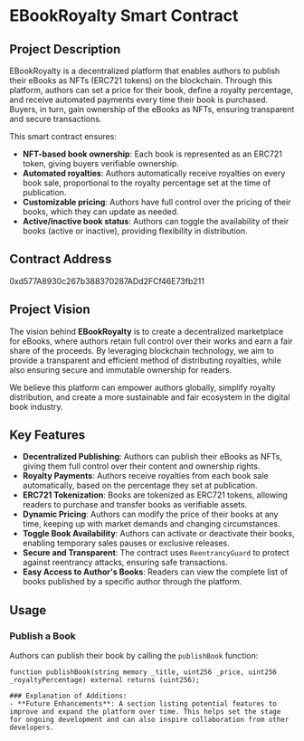 # EBookRoyalty Smart Contract

## Project Description

EBookRoyalty is a decentralized platform that enables authors to publish their eBooks as NFTs (ERC721 tokens) on the blockchain. Through this platform, authors can set a price for their book, define a royalty percentage, and receive automated payments every time their book is purchased. Buyers, in turn, gain ownership of the eBooks as NFTs, ensuring transparent and secure transactions.

This smart contract ensures:
- **NFT-based book ownership**: Each book is represented as an ERC721 token, giving buyers verifiable ownership.
- **Automated royalties**: Authors automatically receive royalties on every book sale, proportional to the royalty percentage set at the time of publication.
- **Customizable pricing**: Authors have full control over the pricing of their books, which they can update as needed.
- **Active/inactive book status**: Authors can toggle the availability of their books (active or inactive), providing flexibility in distribution.

## Contract Address
0xd577A8930c267b388370287ADd2FCf46E73fb211

## Project Vision

The vision behind **EBookRoyalty** is to create a decentralized marketplace for eBooks, where authors retain full control over their works and earn a fair share of the proceeds. By leveraging blockchain technology, we aim to provide a transparent and efficient method of distributing royalties, while also ensuring secure and immutable ownership for readers.

We believe this platform can empower authors globally, simplify royalty distribution, and create a more sustainable and fair ecosystem in the digital book industry.

## Key Features

- **Decentralized Publishing**: Authors can publish their eBooks as NFTs, giving them full control over their content and ownership rights.
- **Royalty Payments**: Authors receive royalties from each book sale automatically, based on the percentage they set at publication.
- **ERC721 Tokenization**: Books are tokenized as ERC721 tokens, allowing readers to purchase and transfer books as verifiable assets.
- **Dynamic Pricing**: Authors can modify the price of their books at any time, keeping up with market demands and changing circumstances.
- **Toggle Book Availability**: Authors can activate or deactivate their books, enabling temporary sales pauses or exclusive releases.
- **Secure and Transparent**: The contract uses `ReentrancyGuard` to protect against reentrancy attacks, ensuring safe transactions.
- **Easy Access to Author's Books**: Readers can view the complete list of books published by a specific author through the platform.


## Usage

### Publish a Book
Authors can publish their book by calling the `publishBook` function:
```solidity
function publishBook(string memory _title, uint256 _price, uint256 _royaltyPercentage) external returns (uint256);

### Explanation of Additions:
- **Future Enhancements**: A section listing potential features to improve and expand the platform over time. This helps set the stage for ongoing development and can also inspire collaboration from other developers.
